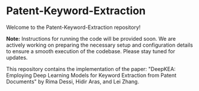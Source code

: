 # Patent-Keyword-Extraction

Welcome to the Patent-Keyword-Extraction repository!

**Note:** Instructions for running the code will be provided soon. We are actively working on preparing the necessary setup and configuration details to ensure a smooth execution of the codebase. Please stay tuned for updates.

This repository contains the implementation of the paper:
"DeepKEA: Employing Deep Learning Models for Keyword Extraction from Patent Documents"
by Rima Dessi, Hidir Aras, and Lei Zhang.

[comment]: <> (If you are interested in the details of the paper, you can access it)

